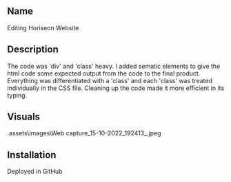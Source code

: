 ## Name
Editing Horiseon Website

## Description
The code was 'div' and 'class' heavy. I added sematic elements to give the html code some expected output from the code to the final product. Everything was differentiated with a 'class' and each 'class' was treated individually in the CSS file.
Cleaning up the code made it more efficient in its typing. 

## Visuals
.assets\images\Web capture_15-10-2022_192413_.jpeg

## Installation
Deployed in GitHub
